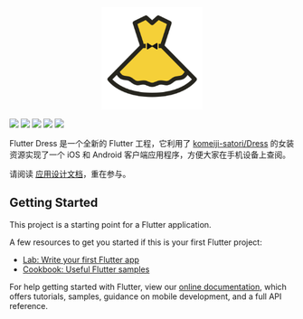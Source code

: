 <div align=center>
  <img src="./lib/assets/icons/ios/AppIcon.appiconset/icon-1024.png" width="180"/>
</div>

![](https://img.shields.io/github/tag/icepy/flutter-dress.svg)
![](https://img.shields.io/jenkins/s/https/jenkins.qa.ubuntu.com/precise-desktop-amd64_default.svg)
![](https://img.shields.io/github/license/icepy/flutter-dress.svg)
![](https://img.shields.io/github/issues/icepy/flutter-dress.svg)
![](https://img.shields.io/github/repo-size/icepy/flutter-dress.svg)

Flutter Dress 是一个全新的 Flutter 工程，它利用了 [komeiji-satori/Dress](https://github.com/komeiji-satori/Dress) 的女装资源实现了一个 iOS 和 Android 客户端应用程序，方便大家在手机设备上查阅。

请阅读 [应用设计文档](./doc/README.md)，重在参与。

## Getting Started

This project is a starting point for a Flutter application.

A few resources to get you started if this is your first Flutter project:

- [Lab: Write your first Flutter app](https://flutter.io/docs/get-started/codelab)
- [Cookbook: Useful Flutter samples](https://flutter.io/docs/cookbook)

For help getting started with Flutter, view our 
[online documentation](https://flutter.io/docs), which offers tutorials, 
samples, guidance on mobile development, and a full API reference.

